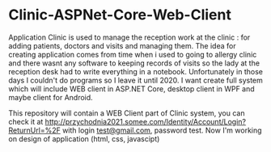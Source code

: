 # Clinic-ASPNet-Core-Web-Client
Application Clinic is used to manage the reception work at the clinic : for adding patients, doctors and visits and managing them. The idea for creating application comes from time when i used to going to allergy clinic and there wasnt any software to keeping records of visits so the lady at the reception desk had to write everything in a notebook. Unfortunately in those days I couldn't do programs so I leave it until 2020. I want create full system which will include WEB client in ASP.NET Core, desktop client in WPF and maybe client for Android. 

This repository will contain a WEB Client part of Clinic system, you can check it at http://przychodnia2021.somee.com/Identity/Account/Login?ReturnUrl=%2F with login test@gmail.com, password test. Now I'm working on design of application (html, css, javascipt)
